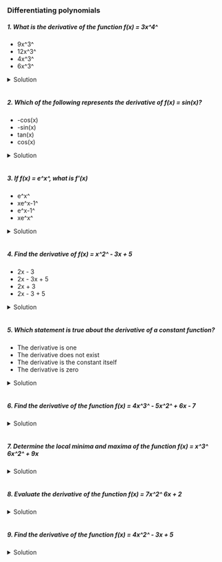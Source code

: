 ### Differentiating polynomials

##### 1. What is the derivative of the function f(x) = 3x^4^

- 9x^3^
- 12x^3^
- 4x^3^
- 6x^3^

<details>
  <summary>Solution</summary>

To find the derivative of \( f(x) = 3x^4 \), we use the **power rule**:

\[
\frac{d}{dx} [ax^n] = a \cdot n x^{n-1}
\]

**Step 1: Identify Constants**

- \( a = 3 \)
- \( n = 4 \)

**Step 2: Differentiate**

\[
f'(x) = 3 \cdot 4x^{4-1}
\]

\[
f'(x) = 12x^3
\]

**Final Answer:**

✅ **12x³**

Thus, the correct answer is:
**\( \mathbf{12x^3} \)** 🎯

  </br>

</details>

</br>

##### 2. Which of the following represents the derivative of f(x) = sin(x)?

- -cos(x)
- -sin(x)
- tan(x)
- cos(x)

<details>
  <summary>Solution</summary>

To differentiate \( f(x) = \sin(x) \), we use the standard derivative rule:

\[
\frac{d}{dx} \sin(x) = \cos(x)
\]

**Step 1: Identify the Function**

Given:
\[
f(x) = \sin(x)
\]

**Step 2: Apply the Derivative Rule**

\[
f'(x) = \cos(x)
\]

**Final Answer:**

✅ **cos(x)**

Thus, the correct choice is:
**\( \mathbf{\cos(x)} \)** 🎯

  </br>

</details>

</br>

##### 3. If f(x) = e^x^, what is f'(x)

- e^x^
- xe^x-1^
- e^x-1^
- xe^x^

<details>
  <summary>Solution</summary>

To differentiate \( f(x) = e^x \), we use the fundamental rule:

\[
\frac{d}{dx} e^x = e^x
\]

**Step 1: Identify the Function**
\[
f(x) = e^x
\]

**Step 2: Differentiate**
\[
f'(x) = e^x
\]
**Final Answer:**
✅ **\( e^x \)**

Thus, the correct choice is:
**\( \mathbf{e^x} \)** 🎯

  </br>

</details>

</br>

##### 4. Find the derivative of f(x) = x^2^ - 3x + 5

- 2x - 3
- 2x - 3x + 5
- 2x + 3
- 2x - 3 + 5

<details>
  <summary>Solution</summary>

To differentiate \( f(x) = x^2 - 3x + 5 \), we apply the **power rule** and the derivative of a constant:

**Step 1: Differentiate Each Term**

1. \( \frac{d}{dx} x^2 = 2x \)
2. \( \frac{d}{dx} (-3x) = -3 \)
3. \( \frac{d}{dx} (5) = 0 \) (since the derivative of a constant is 0)

**Step 2: Combine the Results**

\[
f'(x) = 2x - 3
\]

**Final Answer:**

✅ **2x - 3**

Thus, the correct choice is:
**\( \mathbf{2x - 3} \)** 🎯

  </br>

</details>

</br>

##### 5. Which statement is true about the derivative of a constant function?

- The derivative is one
- The derivative does not exist
- The derivative is the constant itself
- The derivative is zero

<details>
  <summary>Solution</summary>

The correct answer is:

✅ **The derivative is zero**

**Explanation:**

For a constant function \( f(x) = c \) (where \( c \) is a constant), the derivative is given by:

\[
\frac{d}{dx} (c) = 0
\]

This is because a constant function does not change, so its **rate of change (slope)** is always **zero**.

**Why the other options are incorrect:**

- **"The derivative is one"** ❌ → Incorrect because a constant function has no change, so the derivative is **not 1**.
- **"The derivative does not exist"** ❌ → Incorrect because the derivative of a constant **does exist**, and it is **0**.
- **"The derivative is the constant itself"** ❌ → Incorrect because the derivative of a constant is **not the constant itself**, but rather **zero**.

**Final Conclusion:**

For any constant function \( f(x) = c \),
**\( f'(x) = 0 \)** 🚀

  </br>

</details>

</br>

##### 6. Find the derivative of the function f(x) = 4x^3^ - 5x^2^ + 6x - 7

<details>
  <summary>Solution</summary>

Let's differentiate the function **\( f(x) = 4x^3 - 5x^2 + 6x - 7 \)** again, step by step.

**Step 1: Apply the Power Rule**
The **power rule** states:

\[
\frac{d}{dx} x^n = n x^{n-1}
\]

Now, we differentiate each term separately:

1. **Differentiate \( 4x^3 \)**:
   \[
   \frac{d}{dx} (4x^3) = 4 \cdot 3x^{3-1} = 12x^2
   \]
2. **Differentiate \( -5x^2 \)**:
   \[
   \frac{d}{dx} (-5x^2) = -5 \cdot 2x^{2-1} = -10x
   \]
3. **Differentiate \( 6x \)**:
   \[
   \frac{d}{dx} (6x) = 6 \cdot 1x^{1-1} = 6
   \]
4. **Differentiate \( -7 \) (a constant)**:
   \[
   \frac{d}{dx} (-7) = 0
   \]

**Step 2: Combine the Results**
\[
f'(x) = 12x^2 - 10x + 6
\]

**Final Answer:**
\[
\mathbf{f'(x) = 12x^2 - 10x + 6}
\]

This confirms that the derivative is **\( 12x^2 - 10x + 6 \)**. 🚀

  </br>

</details>

</br>

##### 7. Determine the local minima and maxima of the function f(x) = x^3^ 6x^2^ + 9x

<details>
  <summary>Solution</summary>

To determine the **local minima and maxima** of the function:

\[
f(x) = x^3 + 6x^2 + 9x
\]

we follow these steps:

**Step 1: Find the First Derivative \( f'(x) \)**
Differentiate the function:

\[
f'(x) = \frac{d}{dx} (x^3 + 6x^2 + 9x)
\]

Using the **power rule**:

\[
f'(x) = 3x^2 + 12x + 9
\]

**Step 2: Find Critical Points**
Set \( f'(x) = 0 \) to find critical points:

\[
3x^2 + 12x + 9 = 0
\]

Divide by 3:

\[
x^2 + 4x + 3 = 0
\]

Factorize:

\[
(x+3)(x+1) = 0
\]

Solve for \( x \):

\[
x = -3, \quad x = -1
\]

These are the **critical points**.
**Step 3: Find the Second Derivative \( f''(x) \)**
Differentiate \( f'(x) \):

\[
f''(x) = \frac{d}{dx} (3x^2 + 12x + 9)
\]

\[
f''(x) = 6x + 12
\]

**Step 4: Determine the Nature of Critical Points**
Use the **second derivative test**:

- **At \( x = -3 \):**
  \[
  f''(-3) = 6(-3) + 12 = -18 + 12 = -6
  \]
  Since \( f''(-3) < 0 \), **\( x = -3 \) is a local maximum**.

- **At \( x = -1 \):**
  \[
  f''(-1) = 6(-1) + 12 = -6 + 12 = 6
  \]
  Since \( f''(-1) > 0 \), **\( x = -1 \) is a local minimum**.
  **Step 5: Find Function Values**
  To determine the actual maximum and minimum values:

- **At \( x = -3 \):**
  \[
  f(-3) = (-3)^3 + 6(-3)^2 + 9(-3)
  \]
  \[
  = -27 + 6(9) + (-27) = -27 + 54 - 27 = 0
  \]

- **At \( x = -1 \):**
  \[
  f(-1) = (-1)^3 + 6(-1)^2 + 9(-1)
  \]
  \[
  = -1 + 6(1) + (-9) = -1 + 6 - 9 = -4
  \]

**Final Answer**

- **Local Maximum at \( x = -3 \) with \( f(-3) = 0 \)**
- **Local Minimum at \( x = -1 \) with \( f(-1) = -4 \)**

🚀 **Summary:**

- **Local Max:** \( (-3, 0) \)
- **Local Min:** \( (-1, -4) \)

  </br>

</details>

</br>

##### 8. Evaluate the derivative of the function f(x) = 7x^2^ 6x + 2

<details>
  <summary>Solution</summary>

The given function is:

\[
f(x) = 7x^2 + 6x + 2
\]

å**Step 1: Differentiate Each Term**

Using the **power rule**:

\[
\frac{d}{dx} [ax^n] = a n x^{n-1}
\]

Differentiate each term:

1. \( \frac{d}{dx} (7x^2) = 7 \cdot 2x^{2-1} = 14x \)
2. \( \frac{d}{dx} (6x) = 6 \cdot 1x^{1-1} = 6 \)
3. \( \frac{d}{dx} (2) = 0 \) (since the derivative of a constant is 0)

å**Step 2: Combine the Results**

\[
f'(x) = 14x + 6
\]

å**Final Answer:**

\[
\mathbf{f'(x) = 14x + 6}
\] 🚀

  </br>

</details>

</br>

##### 9. Find the derivative of the function f(x) = 4x^2^ - 3x + 5

<details>
  <summary>Solution</summary>

To find the derivative of the function:

\[
f(x) = 4x^2 - 3x + 5
\]

**Step 1: Differentiate Each Term Using the Power Rule**
The **power rule** states:

\[
\frac{d}{dx} x^n = n x^{n-1}
\]

Now, differentiate term by term:

1. **Differentiate \( 4x^2 \):**
   \[
   \frac{d}{dx} (4x^2) = 4 \cdot 2x^{2-1} = 8x
   \]

2. **Differentiate \( -3x \):**
   \[
   \frac{d}{dx} (-3x) = -3 \cdot 1x^{1-1} = -3
   \]

3. **Differentiate \( 5 \) (a constant):**
   \[
   \frac{d}{dx} (5) = 0
   \]

**Step 2: Combine the Results**
\[
f'(x) = 8x - 3
\]

**Final Answer:**
\[
\mathbf{f'(x) = 8x - 3}
\] 🚀

  </br>

</details>

</br>
